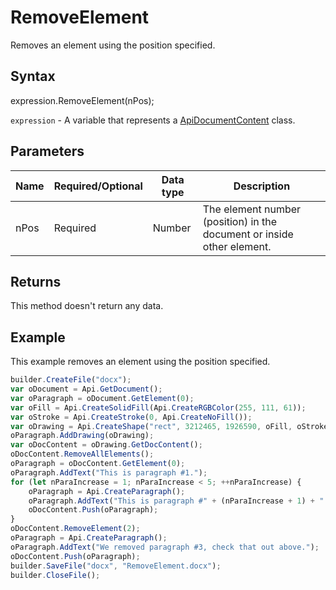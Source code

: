 # RemoveElement

Removes an element using the position specified.

## Syntax

expression.RemoveElement(nPos);

`expression` - A variable that represents a [ApiDocumentContent](../ApiDocumentContent.md) class.

## Parameters

| **Name** | **Required/Optional** | **Data type** | **Description** |
| ------------- | ------------- | ------------- | ------------- |
| nPos | Required | Number | The element number (position) in the document or inside other element. |

## Returns

This method doesn't return any data.

## Example

This example removes an element using the position specified.

```javascript
builder.CreateFile("docx");
var oDocument = Api.GetDocument();
var oParagraph = oDocument.GetElement(0);
var oFill = Api.CreateSolidFill(Api.CreateRGBColor(255, 111, 61));
var oStroke = Api.CreateStroke(0, Api.CreateNoFill());
var oDrawing = Api.CreateShape("rect", 3212465, 1926590, oFill, oStroke);
oParagraph.AddDrawing(oDrawing);
var oDocContent = oDrawing.GetDocContent();
oDocContent.RemoveAllElements();
oParagraph = oDocContent.GetElement(0);
oParagraph.AddText("This is paragraph #1.");
for (let nParaIncrease = 1; nParaIncrease < 5; ++nParaIncrease) {
	oParagraph = Api.CreateParagraph();
	oParagraph.AddText("This is paragraph #" + (nParaIncrease + 1) + ".");
	oDocContent.Push(oParagraph);
}
oDocContent.RemoveElement(2);
oParagraph = Api.CreateParagraph();
oParagraph.AddText("We removed paragraph #3, check that out above.");
oDocContent.Push(oParagraph);
builder.SaveFile("docx", "RemoveElement.docx");
builder.CloseFile();
```